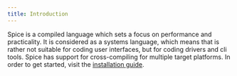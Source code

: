 ```yaml
---
title: Introduction
---
```


Spice is a compiled language which sets a focus on performance and practicality. It is considered as a systems language,
which means that is rather not suitable for coding user interfaces, but for coding drivers and cli tools. Spice has
support for cross-compiling for multiple target platforms. In order to get started, visit the
[installation guide](../install/linux).